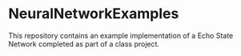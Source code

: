 # NeuralNetworkExamples

This repository contains an example implementation of a Echo State Network completed as part of a class project.  
